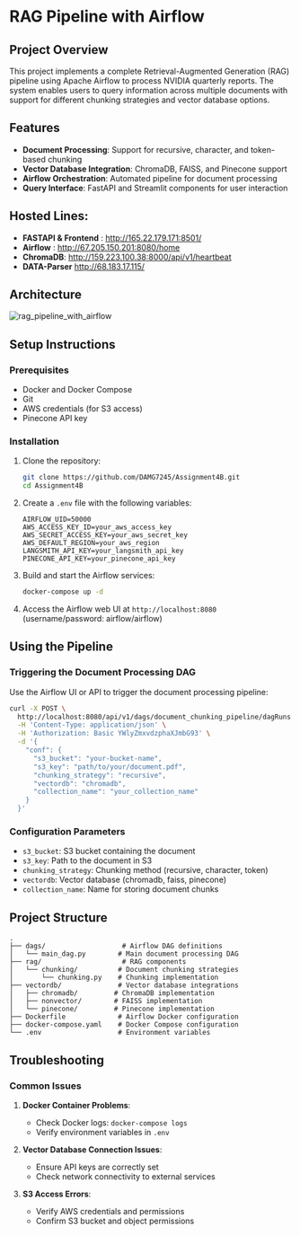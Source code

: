 
# RAG Pipeline with Airflow

## Project Overview
This project implements a complete Retrieval-Augmented Generation (RAG) pipeline using Apache Airflow to process NVIDIA quarterly reports. The system enables users to query information across multiple documents with support for different chunking strategies and vector database options.

## Features

- **Document Processing**: Support for recursive, character, and token-based chunking
- **Vector Database Integration**: ChromaDB, FAISS, and Pinecone support
- **Airflow Orchestration**: Automated pipeline for document processing
- **Query Interface**: FastAPI and Streamlit components for user interaction

## Hosted Lines:
- **FASTAPI & Frontend** : http://165.22.179.171:8501/
- **Airflow** : http://67.205.150.201:8080/home
- **ChromaDB**: http://159.223.100.38:8000/api/v1/heartbeat
- **DATA-Parser** http://68.183.17.115/
 
## Architecture

![rag_pipeline_with_airflow](https://github.com/user-attachments/assets/c69400c5-6b46-4031-9b00-f9ae76c0d46e)


## Setup Instructions

### Prerequisites
- Docker and Docker Compose
- Git
- AWS credentials (for S3 access)
- Pinecone API key

### Installation

1. Clone the repository:
   ```bash
   git clone https://github.com/DAMG7245/Assignment4B.git
   cd Assignment4B
   ```

2. Create a `.env` file with the following variables:
   ```
   AIRFLOW_UID=50000
   AWS_ACCESS_KEY_ID=your_aws_access_key
   AWS_SECRET_ACCESS_KEY=your_aws_secret_key
   AWS_DEFAULT_REGION=your_aws_region
   LANGSMITH_API_KEY=your_langsmith_api_key
   PINECONE_API_KEY=your_pinecone_api_key
   ```

3. Build and start the Airflow services:
   ```bash
   docker-compose up -d
   ```

4. Access the Airflow web UI at `http://localhost:8080` (username/password: airflow/airflow)

## Using the Pipeline

### Triggering the Document Processing DAG

Use the Airflow UI or API to trigger the document processing pipeline:

```bash
curl -X POST \
  http://localhost:8080/api/v1/dags/document_chunking_pipeline/dagRuns \
  -H 'Content-Type: application/json' \
  -H 'Authorization: Basic YWlyZmxvdzphaXJmbG93' \
  -d '{
    "conf": {
      "s3_bucket": "your-bucket-name",
      "s3_key": "path/to/your/document.pdf",
      "chunking_strategy": "recursive",
      "vectordb": "chromadb",
      "collection_name": "your_collection_name"
    }
  }'
```

### Configuration Parameters
- `s3_bucket`: S3 bucket containing the document
- `s3_key`: Path to the document in S3
- `chunking_strategy`: Chunking method (recursive, character, token)
- `vectordb`: Vector database (chromadb, faiss, pinecone)
- `collection_name`: Name for storing document chunks

## Project Structure

```
.
├── dags/                   # Airflow DAG definitions
│   └── main_dag.py        # Main document processing DAG
├── rag/                    # RAG components
│   └── chunking/          # Document chunking strategies
│       └── chunking.py    # Chunking implementation
├── vectordb/              # Vector database integrations
│   ├── chromadb/         # ChromaDB implementation
│   ├── nonvector/        # FAISS implementation
│   └── pinecone/         # Pinecone implementation
├── Dockerfile             # Airflow Docker configuration
├── docker-compose.yaml    # Docker Compose configuration
└── .env                   # Environment variables
```

## Troubleshooting

### Common Issues

1. **Docker Container Problems**:
   - Check Docker logs: `docker-compose logs`
   - Verify environment variables in `.env`

2. **Vector Database Connection Issues**:
   - Ensure API keys are correctly set
   - Check network connectivity to external services

3. **S3 Access Errors**:
   - Verify AWS credentials and permissions
   - Confirm S3 bucket and object permissions
